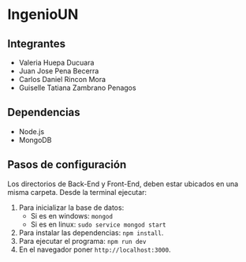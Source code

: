 # IngenioUN

## Integrantes

* Valeria Huepa Ducuara
* Juan Jose Pena Becerra
* Carlos Daniel Rincon Mora 
* Guiselle Tatiana Zambrano Penagos

## Dependencias

* Node.js
* MongoDB

## Pasos de configuración

Los directorios de Back-End y Front-End, deben estar ubicados en una
misma carpeta. Desde la terminal ejecutar:

1. Para inicializar la base de datos:
	* Si es en windows: `mongod`
	* Si es en linux: `sudo service mongod start`
1. Para instalar las dependencias: `npm install`.
1. Para ejecutar el programa: `npm run dev`
1. En el navegador poner `http://localhost:3000`.
